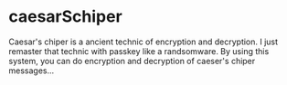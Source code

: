 # caesarSchiper
Caesar's chiper is a ancient technic of encryption and decryption. I just remaster that technic with passkey like a randsomware. By using this system, you can do encryption and decryption of caeser's chiper messages...
